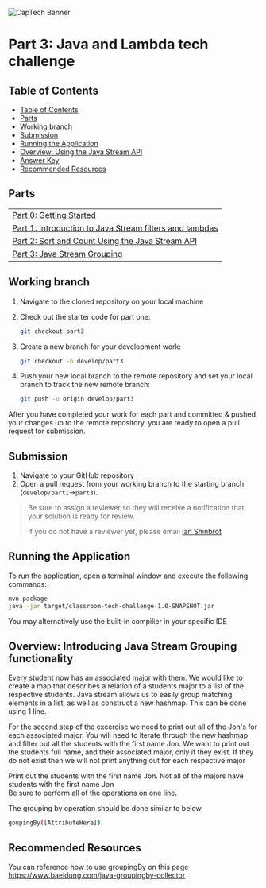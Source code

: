 ![CapTech Banner](https://github.com/captechconsulting/springboot-techchallenge/blob/part0/src/main/resources/images/CaptechLogo.png)


# Part 3: Java and Lambda tech challenge

## Table of Contents

- [Table of Contents](#table-of-contents)
- [Parts](#parts)
- [Working branch](#working-branch)
- [Submission](#submission)
- [Running the Application](#running-the-application)
- [Overview: Using the Java Stream API](#Using-the-Java-Stream-filter-API)
- [Answer Key](#answer-key)
- [Recommended Resources](#recommended-resources)

## Parts

|                                                                                                |
| :--------------------------------------------------------------------------------------------- |
| [Part 0: Getting Started](../../tree/part0)                                                    |
| [Part 1: Introduction to  Java Stream filters amd lambdas](../../tree/part1)                    |
| [Part 2: Sort and Count Using the Java Stream API](../../tree/part2)     |
| [Part 3: Java Stream Grouping](#part-3-Java-Stream-Grouping) |

## Working branch

1. Navigate to the cloned repository on your local machine
1. Check out the starter code for part one:

    ```bash
    git checkout part3
    ```

1. Create a new branch for your development work:

    ```bash
    git checkout -b develop/part3
    ```

1. Push your new local branch to the remote repository and set your local branch to track the new remote branch:

    ```bash
    git push -u origin develop/part3
    ```

After you have completed your work for each part and committed & pushed your changes up to the remote repository, you
are ready to open a pull request for submission.

## Submission

1. Navigate to your GitHub repository
1. Open a pull request from your working branch to the starting branch (`develop/part1`&rarr;`part3`).

> Be sure to assign a reviewer so they will receive a notification that your solution is ready for review.
>
> If you do not have a reviewer yet, please email [Ian Shinbrot](mailto:ishinbrot@captechconsulting.com)


## Running the Application

To run the application, open a terminal window and execute the following commands:

```bash
mvn package
java -jar target/classroom-tech-challenge-1.0-SNAPSHOT.jar
```
You may alternatively use the built-in compilier in your specific IDE

## Overview: Introducing Java Stream Grouping functionality

Every student now has an associated major with them. We would like to create a map that describes a relation of a students major to a list of the respective students.
Java stream allows us to easily group matching elements in a list, as well as construct a new hashmap. This can be done using 1 line. <br/>

For the second step of the excercise we need to print out all of the Jon's for each associated major. You will need to iterate through the new hashmap and filter out all the students with the first name Jon.
We want to print out the students full name, and their associated major, only if they exist. If they do not exist then we will not print anything out for each respective major

Print out the students with the first name Jon. Not all of the majors have students with the first name Jon <br/>
Be sure to perform all of the operations on one line.

The grouping by operation should be done similar to below
```bash
goupingBy([AttributeHere])
```
## Recommended Resources
You can reference how to use groupingBy on this page 
https://www.baeldung.com/java-groupingby-collector
